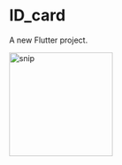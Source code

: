 # ID_card

A new Flutter project.

<img width="187" alt="snip" src="https://user-images.githubusercontent.com/65829453/140036427-b4dc0164-e548-4e3e-a995-2e1d6d6bb0f1.PNG">
